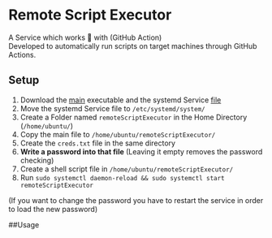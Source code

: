 # Remote Script Executor
A Service which works 🤝 with (GitHub Action)\
Developed to automatically run scripts on target machines through GitHub Actions.

## Setup
1. Download the [main](https://github.com/Binozo/GoRemoteScriptExecutor/tree/master/main/main) executable and the systemd Service [file](https://github.com/Binozo/GoRemoteScriptExecutor/tree/master/remoteScriptExecutor.service)
2. Move the systemd Service file to ``/etc/systemd/system/``
3. Create a Folder named ``remoteScriptExecutor`` in the Home Directory (`/home/ubuntu/`)
4. Copy the main file to ``/home/ubuntu/remoteScriptExecutor/``
5. Create the ``creds.txt`` file in the same directory
6. **Write a password into that file** (Leaving it empty removes the password checking)
7. Create a shell script file in ``/home/ubuntu/remoteScriptExecutor/``
8. Run ``sudo systemctl daemon-reload && sudo systemctl start remoteScriptExecutor``

(If you want to change the password you have to restart the service in order to load the new password)

##Usage

